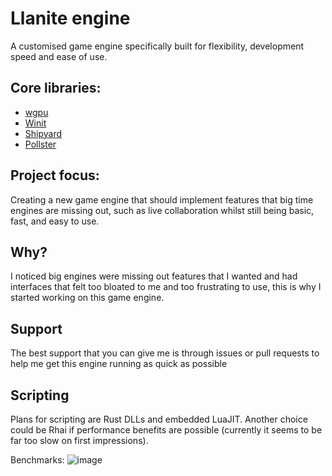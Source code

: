 # Llanite engine
A customised game engine specifically built for flexibility, development speed and ease of use.

## Core libraries:
* [wgpu](https://wgpu.rs/)
* [Winit](https://github.com/rust-windowing/winit)
* [Shipyard](https://github.com/leudz/shipyard)
* [Pollster](https://docs.rs/pollster/latest/pollster/)

## Project focus:
Creating a new game engine that should implement features that big time engines are missing out, such as live collaboration whilst still being basic, fast, and easy to use.

## Why?
I noticed big engines were missing out features that I wanted and had interfaces that felt too bloated to me and too frustrating to use, this is why I started working on this game engine.

## Support
The best support that you can give me is through issues or pull requests to help me get this engine running as quick as possible

## Scripting
Plans for scripting are Rust DLLs and embedded LuaJIT. Another choice could be Rhai if performance benefits are possible (currently it seems to be far too slow on first impressions).

Benchmarks:
![image](https://github.com/Llanite/Llanite/assets/143108602/21e815cf-eb48-4fbb-9a3b-e286731a53d3)
